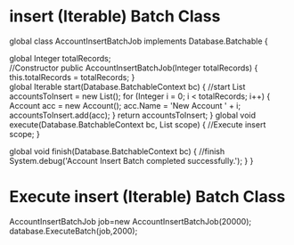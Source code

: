 # insert (Iterable<sObject>) Batch Class

global class AccountInsertBatchJob implements Database.Batchable<sObject> {    
   
   global Integer totalRecords;  
    //Constructor 
    public AccountInsertBatchJob(Integer totalRecords) {
        this.totalRecords = totalRecords;
    }   
global Iterable<sObject> start(Database.BatchableContext bc) {              //start
        List<Account> accountsToInsert = new List<Account>();
        for (Integer i = 0; i < totalRecords; i++) {
            Account acc = new Account();
            acc.Name = 'New Account ' + i;
            accountsToInsert.add(acc);
        }
        return accountsToInsert;
    }
global void execute(Database.BatchableContext bc, List<sObject> scope) {   //Execute
        insert scope;
    }

global void finish(Database.BatchableContext bc) {                          //finish
        System.debug('Account Insert Batch completed successfully.');
    }
}
     

# Execute insert (Iterable<sObject>) Batch Class
AccountInsertBatchJob job=new AccountInsertBatchJob(20000);
database.ExecuteBatch(job,2000);     



